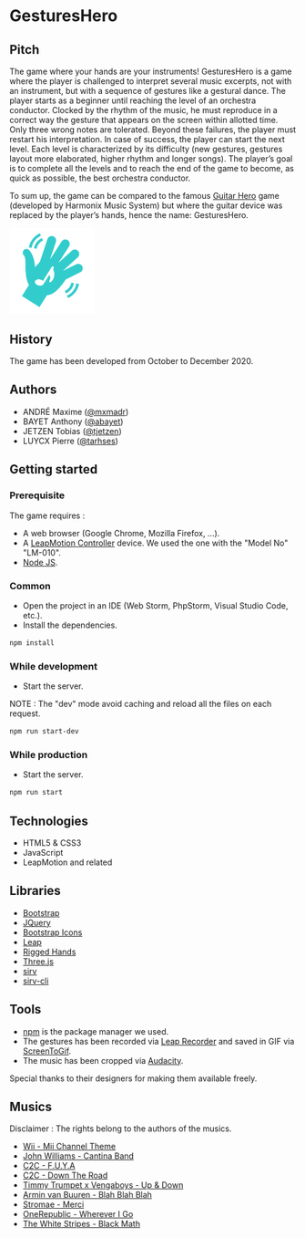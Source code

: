 # GesturesHero

## Pitch

The game where your hands are your instruments!
GesturesHero is a game where the player is challenged to interpret several music excerpts, not with an instrument, but with a sequence of gestures like a gestural dance.
The player starts as a beginner until reaching the level of an orchestra conductor.
Clocked by the rhythm of the music, he must reproduce in a correct way the gesture that appears on the screen within allotted time.
Only three wrong notes are tolerated.
Beyond these failures, the player must restart his interpretation.
In case of success, the player can start the next level.
Each level is characterized by its difficulty (new gestures, gestures layout more elaborated, higher rhythm and longer songs).
The player’s goal is to complete all the levels and to reach the end of the game to become, as quick as possible, the best orchestra conductor.

To sum up, the game can be compared to the famous [Guitar Hero](https://en.wikipedia.org/wiki/Guitar_Hero) game (developed by Harmonix Music System) but where the guitar device was replaced by the player’s hands, hence the name: GesturesHero.

<img src="assets/img/logo.svg" width="150px" alt="GesturesHero's logo"/>

## History
The game has been developed from October to December 2020.

## Authors

* ANDRÉ Maxime ([@mxmadr](https://github.com/mxmadr))
* BAYET Anthony ([@abayet](https://github.com/abayet))
* JETZEN Tobias ([@tjetzen](https://github.com/tjetzen))
* LUYCX Pierre ([@tarhses](https://github.com/tarhses))

## Getting started

### Prerequisite
The game requires :
- A web browser (Google Chrome, Mozilla Firefox, ...).
- A [LeapMotion Controller](https://www.ultraleap.com/product/leap-motion-controller/) device. We used the one with the "Model No" "LM-010".
- [Node JS](https://nodejs.org/en/).

### Common

- Open the project in an IDE (Web Storm, PhpStorm, Visual Studio Code, etc.).
- Install the dependencies.
```sh
npm install
```

### While development

- Start the server.

NOTE : The "dev" mode avoid caching and reload all the files on each request.

```sh
npm run start-dev
```

### While production

- Start the server.

```sh
npm run start
```

## Technologies
* HTML5 & CSS3
* JavaScript
* LeapMotion and related

## Libraries
* [Bootstrap](https://getbootstrap.com/)
* [JQuery](https://code.jquery.com/jquery-3.1.0.js)
* [Bootstrap Icons](https://icons.getbootstrap.com/)
* [Leap](https://developer-archive.leapmotion.com/javascript)
* [Rigged Hands](https://github.com/leapmotion/leapjs-rigged-hand)
* [Three.js](https://threejs.org/)
* [sirv](https://www.npmjs.com/package/sirv)
* [sirv-cli](https://www.npmjs.com/package/sirv-cli)

## Tools
* [npm](https://www.npmjs.com/) is the package manager we used.
* The gestures has been recorded via [Leap Recorder](http://leapmotion.github.io/leapjs-playback/recorder/) and saved in GIF via [ScreenToGif](https://www.screentogif.com/).
* The music has been cropped via [Audacity](https://audacity.fr/).

Special thanks to their designers for making them available freely.

## Musics
Disclaimer : The rights belong to the authors of the musics.
* [Wii - Mii Channel Theme](https://youtu.be/po-0n1BKW2w)
* [John Williams - Cantina Band](https://youtu.beEsvfptdFXf4)
* [C2C - F.U.Y.A](https://youtu.be/1KOaT1vdLmc)
* [C2C - Down The Road](https://youtu.be/k1uUIJPD0Nk)
* [Timmy Trumpet x Vengaboys - Up & Down](https://youtu.be/SBDCd_lD6hI)
* [Armin van Buuren - Blah Blah Blah](https://youtu.be/mfJhMfOPWdE)
* [Stromae - Merci](https://youtu.be/2qfm71JSaXA)
* [OneRepublic - Wherever I Go](https://youtu.be/OXWrjWDQh7Q)
* [The White Stripes - Black Math](https://youtu.be/-VfnSZt-5pw)
